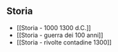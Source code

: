 ## Storia
- [[Storia - 1000  1300 d.C.]]
- [[Storia - guerra dei 100 anni]]
- [[Storia - rivolte contadine 1300]]